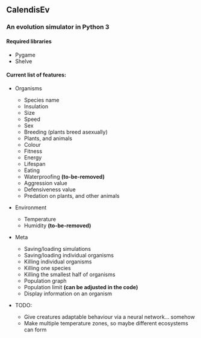 ## CalendisEv
### An evolution simulator in Python 3

#### Required libraries
* Pygame
* Shelve

#### Current list of features:

* Organisms
  * Species name
  * Insulation
  * Size
  * Speed
  * Sex
  * Breeding (plants breed asexually)
  * Plants, and animals
  * Colour
  * Fitness
  * Energy
  * Lifespan
  * Eating
  * Waterproofing **(to-be-removed)**
  * Aggression value
  * Defensiveness value
  * Predation on plants, and other animals

* Environment
  * Temperature
  * Humidity **(to-be-removed)**

* Meta
  * Saving/loading simulations
  * Saving/loading individual organisms
  * Killing individual organisms
  * Killing one species
  * Killing the smallest half of organisms
  * Population graph
  * Population limit **(can be adjusted in the code)**
  * Display information on an organism

* TODO:
  * Give creatures adaptable behaviour via a neural network... somehow
  * Make multiple temperature zones, so maybe different ecosystems can form
